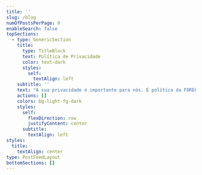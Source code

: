 ```yaml
---
title: ''
slug: /blog
numOfPostsPerPage: 0
enableSearch: false
topSections:
  - type: GenericSection
    title:
      type: TitleBlock
      text: Política de Privacidade
      color: text-dark
      styles:
        self:
          textAlign: left
    subtitle: ''
    text: "A sua privacidade é importante para nós. É política da FORECAST - Contabilidade e Consultoria respeitar a sua privacidade em relação a qualquer informação sua que possamos coletar em nosso site, e outros sites que possuímos e operamos.\n\nSolicitamos informações pessoais apenas quando realmente precisamos delas para lhe fornecer um serviço. Fazemo-lo por meios justos e legais, com o seu conhecimento e consentimento. Também informamos por que estamos coletando e como será usado.\n\nApenas retemos as informações coletadas pelo tempo necessário para fornecer o serviço solicitado. Quando armazenamos dados, protegemos dentro de meios comercialmente aceitáveis ​​para evitar perdas e roubos, bem como acesso, divulgação, cópia, uso ou modificação não autorizados.\n\nNão compartilhamos informações de identificação pessoal publicamente ou com terceiros, exceto quando exigido por lei.\n\nO nosso site pode ter links para sites externos que não são operados por nós. Esteja ciente de que não temos controle sobre o conteúdo e práticas desses sites e não podemos aceitar responsabilidade por suas respectivas políticas de privacidade.\n\nVocê é livre para recusar a nossa solicitação de informações pessoais, entendendo que talvez não possamos fornecer alguns dos serviços desejados.\n\nO uso continuado de nosso site será considerado como aceitação de nossas práticas em torno de privacidade e informações pessoais. Se você tiver alguma dúvida sobre como lidamos com dados do usuário e informações pessoais, entre em contato conosco.\n\n**Compromisso do Usuário**\n\nO usuário se compromete a fazer uso adequado dos conteúdos e da informação que a FORECAST - Contabilidade e Consultoria oferece no site e com caráter enunciativo, mas não limitativo:\n\n*   A) Não se envolver em atividades que sejam ilegais ou contrárias à boa fé a à ordem pública;\n\n*   B) Não difundir propaganda ou conteúdo de natureza racista, xenofóbica,\_[gerador de avisos de privacidad](https://avisodeprivacidad.info/)e ou azar, qualquer tipo de pornografia ilegal, de apologia ao terrorismo ou contra os direitos humanos;\n\n*   C) Não causar danos aos sistemas físicos (hardwares) e lógicos (softwares) da FORECAST - Contabilidade e Consultoria, de seus fornecedores ou terceiros, para introduzir ou disseminar vírus informáticos ou quaisquer outros sistemas de hardware ou software que sejam capazes de causar danos anteriormente mencionados.\n\n**Mais informações**\n\nEsperemos que esteja esclarecido e, como mencionado anteriormente, se houver algo que você não tem certeza se precisa ou não, geralmente é mais seguro deixar os cookies ativados, caso interaja com um dos recursos que você usa em nosso site.\n\nEsta política é efetiva a partir de 01 de outubro de 2022.\n"
    actions: []
    colors: bg-light-fg-dark
    styles:
      self:
        flexDirection: row
        justifyContent: center
      subtitle:
        textAlign: left
styles:
  title:
    textAlign: center
type: PostFeedLayout
bottomSections: []
---
```

